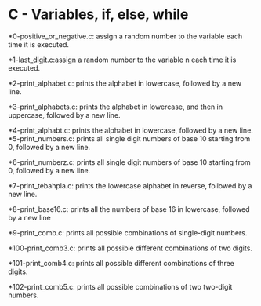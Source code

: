 # C - Variables, if, else, while

*0-positive_or_negative.c: assign a random number to the variable each time it is executed.

*1-last_digit.c:assign a random number to the variable n each time it is executed.

*2-print_alphabet.c: prints the alphabet in lowercase, followed by a new line.

*3-print_alphabets.c: prints the alphabet in lowercase, and then in uppercase, followed by a new line.

*4-print_alphabt.c: prints the alphabet in lowercase, followed by a new line.
*5-print_numbers.c: prints all single digit numbers of base 10 starting from 0, followed by a new line.

*6-print_numberz.c: prints all single digit numbers of base 10 starting from 0, followed by a new line.

*7-print_tebahpla.c: prints the lowercase alphabet in reverse, followed by a new line.

*8-print_base16.c: prints all the numbers of base 16 in lowercase, followed by a new line

*9-print_comb.c: prints all possible combinations of single-digit numbers.

*100-print_comb3.c: prints all possible different combinations of two digits.

*101-print_comb4.c: prints all possible different combinations of three digits.

*102-print_comb5.c: prints all possible combinations of two two-digit numbers.
